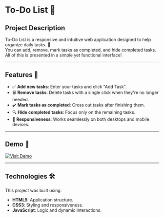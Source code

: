 # To-Do List 📝

## Project Description

To-Do List is a responsive and intuitive web application designed to help organize daily tasks. 🎯  
You can add, remove, mark tasks as completed, and hide completed tasks. All of this is presented in a simple yet functional interface!

---

## Features 🌟

- ✅ **Add new tasks**: Enter your tasks and click "Add Task".
- 🗑️ **Remove tasks**: Delete tasks with a single click when they're no longer needed.
- ✔️ **Mark tasks as completed**: Cross out tasks after finishing them.
- 🔍 **Hide completed tasks**: Focus only on the remaining tasks.
- 📱 **Responsiveness**: Works seamlessly on both desktops and mobile devices.

---

## Demo 🚀

[![Visit Demo](https://img.shields.io/badge/Visit-Demo-blue?style=for-the-badge&logo=github)](https://adax1211.github.io/To-do-list/)

---

## Technologies 🛠️

This project was built using:
- **HTML5**: Application structure.
- **CSS3**: Styling and responsiveness.
- **JavaScript**: Logic and dynamic interactions.